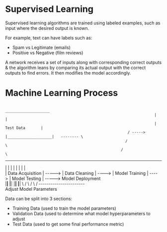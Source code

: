 Supervised Learning
===================
Supervised learning algorithms are trained using labeled examples, such as input
where the desired output is known.

For example, text can have labels such as:
- Spam vs Legitimate (emails)
- Positive vs Negative (film reviews)

A network receives a set of inputs along with corresponding correct outputs & the algorithm leans
by comparing its actual output with the correct outputs to find errors.
It then modifies the model accordingly.

Machine Learning Process
========================

                                                                        ____________________
                                                                       |                    |   
                                                                       |    Test Data       |  
                                                           / ----->    |____________________|   -------- \
                                                          /                                                 \
                                                        /                                                     \
 ____________________                ____________________                ____________________                ____________________
|                    |              |                    |              |                    |              |                    |    
|  Data Acquisition  |    ----->    |  Data Cleaning     |    ---->     |  Model Training    |    ---->     |  Model Testing     |   -----> Model Deployment    
|____________________|              |____________________|              |____________________|              |____________________| 
                                                                                    \                               /
                                                                                      \                            /
                                                                                        \                         /
                                                                                          -----------------------       
                                                                                            Adjust Model Parameters 
                                                                                            
Data can be split into 3 sections:
- Training Data (used to train the model parameters)
- Validation Data (used to determine what model hyperparameters to adjust
- Test Data (used to get some final performance metric)                                                                                                                                                                                                                                                                          
